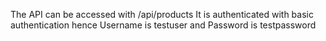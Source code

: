 The API can be accessed with <Url>/api/products
It is authenticated with basic authentication hence Username is testuser and Password is testpassword
